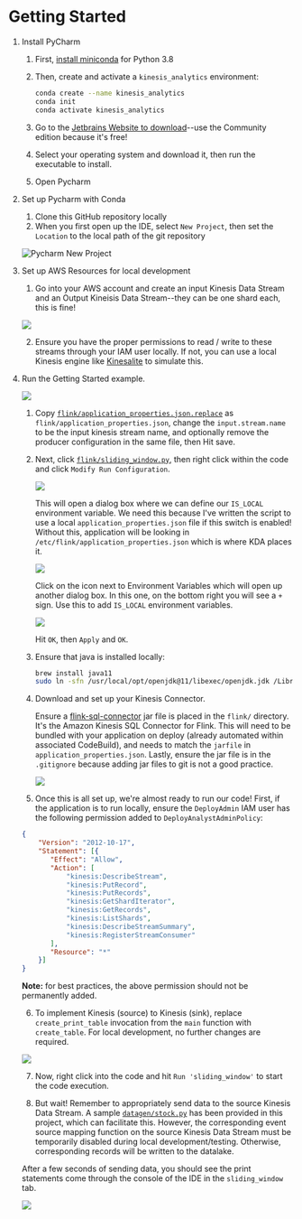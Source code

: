 # Getting Started

1. Install PyCharm
   1. First, [install miniconda](https://docs.conda.io/en/latest/miniconda.html) for Python 3.8
   2. Then, create and activate a `kinesis_analytics` environment:

      ```bash
      conda create --name kinesis_analytics
      conda init
      conda activate kinesis_analytics
      ```
   3. Go to the [Jetbrains Website to download](https://www.jetbrains.com/pycharm/download/)--use the Community edition because it's free!
   4. Select your operating system and download it, then run the executable to install.
   5. Open Pycharm

2. Set up Pycharm with Conda
   1. Clone this GitHub repository locally
   2. When you first open up the IDE, select `New Project`, then set the `Location` to the local path of the git repository

   ![Pycharm New Project](img/2021-03-19-15-53-24.png)

3. Set up AWS Resources for local development
   1. Go into your AWS account and create an input Kinesis Data Stream and an Output Kineisis Data Stream--they can be one shard each, this is fine!

   ![](img/2021-03-22-08-34-05.png)

   2. Ensure you have the proper permissions to read / write to these streams through your IAM user locally. If not, you can use a local Kinesis engine like [Kinesalite](https://github.com/mhart/kinesalite) to simulate this.

4. Run the Getting Started example.

    ![](img/2021-03-22-08-37-07.png)

   1. Copy [`flink/application_properties.json.replace`](https://github.com/jeff1evesque/kinesis-analytics/blob/master/flink/application_properties.json.replace) as `flink/application_properties.json`, change the `input.stream.name` to be the input kinesis stream name, and optionally remove the producer configuration in the same file, then Hit save.

   2. Next, click [`flink/sliding_window.py`](https://github.com/jeff1evesque/kinesis-analytics/blob/master/flink/sliding_window.py), then right click within the code and click `Modify Run Configuration`.

      ![](img/2021-03-22-08-43-42.png)

      This will open a dialog box where we can define our `IS_LOCAL` environment variable. We need this because I've written the script to use a local `application_properties.json` file if this switch is enabled! Without this, application will be looking in `/etc/flink/application_properties.json` which is where KDA places it.

      ![](img/2021-03-22-09-01-05.png)

      Click on the icon next to Environment Variables which will open up another dialog box. In this one, on the bottom right you will see a `+` sign. Use this to add `IS_LOCAL` environment variables.

      ![](img/2021-03-22-09-03-03.png)

      Hit `OK`, then `Apply` and `OK`.

   3. Ensure that java is installed locally:

      ```bash
      brew install java11
      sudo ln -sfn /usr/local/opt/openjdk@11/libexec/openjdk.jdk /Library/Java/JavaVirtualMachines/openjdk-11.jdk
      ```

   4. Download and set up your Kinesis Connector.

      Ensure a [flink-sql-connector](https://mvnrepository.com/artifact/org.apache.flink/flink-sql-connector-kinesis_2.12/1.13.2) jar file is placed in the `flink/` directory. It's the Amazon Kinesis SQL Connector for Flink. This will need to be bundled with your application on deploy (already automated within associated CodeBuild), and needs to match the `jarfile` in `application_properties.json`. Lastly, ensure the jar file is in the `.gitignore` because adding jar files to git is not a good practice.

      ![](img/2021-03-22-09-12-14.png)

   5. Once this is all set up, we're almost ready to run our code! First, if the application is to run locally, ensure the `DeployAdmin` IAM user has the following permission added to `DeployAnalystAdminPolicy`:

   ```json
   {
       "Version": "2012-10-17",
       "Statement": [{
          "Effect": "Allow",
          "Action": [
              "kinesis:DescribeStream",
              "kinesis:PutRecord",
              "kinesis:PutRecords",
              "kinesis:GetShardIterator",
              "kinesis:GetRecords",
              "kinesis:ListShards",
              "kinesis:DescribeStreamSummary",
              "kinesis:RegisterStreamConsumer"
          ],
          "Resource": "*"
       }]
   }
   ```

   **Note:** for best practices, the above permission should not be permanently added.

   6. To implement Kinesis (source) to Kinesis (sink), replace `create_print_table` invocation from the `main` function with `create_table`. For local development, no further changes are required.

   ![](img/2021-03-22-09-24-36.png)

   7. Now, right click into the code and hit `Run 'sliding_window'` to start the code execution.

   8. But wait! Remember to appropriately send data to the source Kinesis Data Stream. A sample [`datagen/stock.py`](https://github.com/jeff1evesque/kinesis-analytics/blob/master/datagen/stock.py) has been provided in this project, which can facilitate this.  However, the corresponding event source mapping function on the source Kinesis Data Stream must be temporarily disabled during local development/testing.  Otherwise, corresponding records will be written to the datalake.

   After a few seconds of sending data, you should see the print statements come through the console of the IDE in the `sliding_window` tab.

   ![](img/2021-03-22-09-42-08.png)
